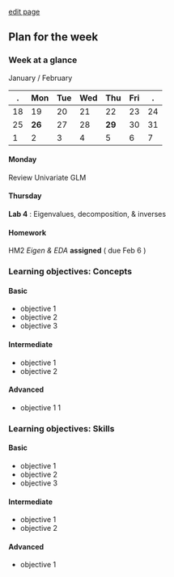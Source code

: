 [edit page](https://github.com/andkov/psy533/edit/gh-pages/4.md)


## Plan for the week 

### Week at a glance

January / February  

  . | Mon  | Tue  | Wed  | Thu  | Fri  | .     
----|------|------|------|------|------|----
18  | 19   | 20   | 21   | 22   | 23   | 24   
25  |**26**| 27   | 28   |**29**| 30   | 31 
1   | 2    | 3    | 4    | 5    | 6    | 7    


#### Monday
Review Univariate GLM  

#### Thursday 

**Lab 4** : Eigenvalues, decomposition, & inverses

#### Homework 
HM2 *Eigen & EDA* **assigned** ( due Feb 6 )


### Learning objectives: Concepts


#### Basic
- objective 1  
- objective 2  
- objective 3  

#### Intermediate  
- objective 1  
- objective 2  

#### Advanced 
- objective 1  1   


### Learning objectives: Skills 


#### Basic
- objective 1  
- objective 2  
- objective 3  

#### Intermediate  
- objective 1  
- objective 2  

#### Advanced 
- objective 1 
